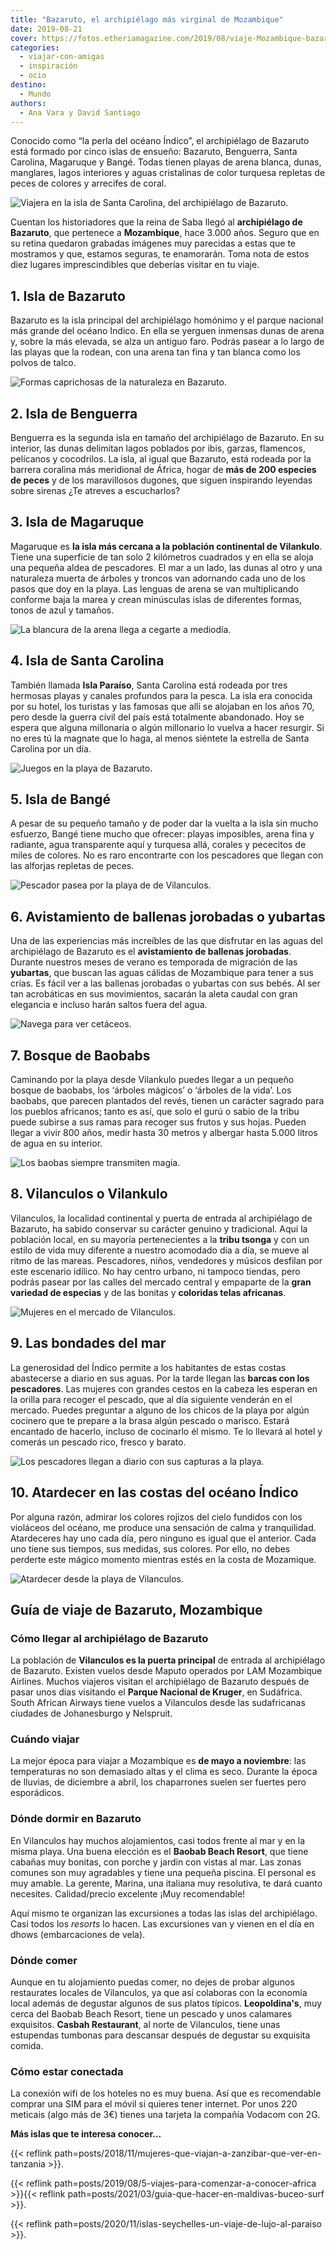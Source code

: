 ```yaml
---
title: "Bazaruto, el archipiélago más virginal de Mozambique"
date: 2019-08-21
cover: https://fotos.etheriamagazine.com/2019/08/viaje-Mozambique-bazaruto-vilanculos-playa.jpg
categories: 
  - viajar-con-amigas
  - inspiración
  - ocio
destino: 
  - Mundo
authors: 
  - Ana Vara y David Santiago
---
```


Conocido como “la perla del océano Índico”, el archipiélago de Bazaruto está formado por 
cinco islas de ensueño: Bazaruto, Benguerra, Santa Carolina, Magaruque y Bangé. Todas 
tienen playas de arena blanca, dunas, manglares, lagos interiores y aguas cristalinas de 
color turquesa repletas de peces de colores y arrecifes de coral. 

![Viajera en la isla de Santa Carolina, del archipiélago de Bazaruto.](https://fotos.etheriamagazine.com/2019/08/viaje-Mozambique-costa-isla-santa-carolina-bazaruto.jpg "Viajera en la isla de Santa Carolina, del archipiélago de Bazaruto.")

Cuentan los historiadores que la reina de Saba llegó al **archipiélago de Bazaruto**, 
que pertenece a **Mozambique**, hace 3.000 años. Seguro que en su retina quedaron 
grabadas imágenes muy parecidas a estas que te mostramos y que, estamos seguras, te 
enamorarán. Toma nota de estos diez lugares imprescindibles que deberías visitar en tu 
viaje. 

## 1\. Isla de Bazaruto

Bazaruto es la isla principal del archipiélago homónimo y el parque nacional más grande 
del océano Indico. En ella se yerguen inmensas dunas de arena y, sobre la más elevada, 
se alza un antiguo faro. Podrás pasear a lo largo de las playas que la rodean, con una 
arena tan fina y tan blanca como los polvos de talco. 

![Formas caprichosas de la naturaleza en Bazaruto.](https://fotos.etheriamagazine.com/2019/08/viaje-Mozambique-bazaruto-colores.jpg "Formas caprichosas de la naturaleza en Bazaruto.")

## 2\. Isla de Benguerra

Benguerra es la segunda isla en tamaño del archipiélago de Bazaruto. En su interior, las 
dunas delimitan lagos poblados por ibis, garzas, flamencos, pelícanos y cocodrilos. La 
isla, al igual que Bazaruto, está rodeada por la barrera coralina más meridional de 
África, hogar de **más de 200 especies de peces** y de los maravillosos dugones, que 
siguen inspirando leyendas sobre sirenas ¿Te atreves a escucharlos? 

## 3\. Isla de Magaruque

Magaruque es **la isla más cercana a la población continental de Vilankulo**. Tiene una 
superficie de tan solo 2 kilómetros cuadrados y en ella se aloja una pequeña aldea de 
pescadores. El mar a un lado, las dunas al otro y una naturaleza muerta de árboles y 
troncos van adornando cada uno de los pasos que doy en la playa. Las lenguas de arena se 
van multiplicando conforme baja la marea y crean minúsculas islas de diferentes formas, 
tonos de azul y tamaños. 

![La blancura de la arena llega a cegarte a mediodía.](https://fotos.etheriamagazine.com/2019/08/viaje-Mozambique-playas-bazaraturo.jpg "La blancura de la arena llega a cegarte a mediodía.")

## 4\. Isla de Santa Carolina

También llamada **Isla Paraíso**, Santa Carolina está rodeada por tres hermosas playas y 
canales profundos para la pesca. La isla era conocida por su hotel, los turistas y las 
famosas que allí se alojaban en los años 70, pero desde la guerra civil del país está 
totalmente abandonado. Hoy se espera que alguna millonaria o algún millonario lo vuelva 
a hacer resurgir. Si no eres tú la magnate que lo haga, al menos siéntete la estrella de 
Santa Carolina por un día. 

![Juegos en la playa de Bazaruto.](https://fotos.etheriamagazine.com/2019/08/viaje-Mozambique-bazaruto-vilanculos-playa.jpg "Juegos en la playa de Bazaruto.")

## 5\. Isla de Bangé

A pesar de su pequeño tamaño y de poder dar la vuelta a la isla sin mucho esfuerzo, 
Bangé tiene mucho que ofrecer: playas imposibles, arena fina y radiante, agua 
transparente aquí y turquesa allá, corales y pececitos de miles de colores. No es raro 
encontrarte con los pescadores que llegan con las alforjas repletas de peces. 

![Pescador pasea por la playa de de Vilanculos.](https://fotos.etheriamagazine.com/2019/08/viaje-Mozambique-Inhambane-vilanculos.jpg "Pescador pasea por la playa de de Vilanculos.")

## 6\. Avistamiento de ballenas jorobadas o yubartas

Una de las experiencias más increíbles de las que disfrutar en las aguas del 
archipiélago de Bazaruto es el **avistamiento de ballenas jorobadas**. Durante nuestros 
meses de verano es temporada de migración de las **yubartas**, que buscan las aguas 
cálidas de Mozambique para tener a sus crías. Es fácil ver a las ballenas jorobadas o 
yubartas con sus bebés. Al ser tan acrobáticas en sus movimientos, sacarán la aleta 
caudal con gran elegancia e incluso harán saltos fuera del agua. 

![Navega para ver cetáceos.](https://fotos.etheriamagazine.com/2019/08/viaje-Mozambique-ballena.jpg "Navega para ver cetáceos.")

## 7\. Bosque de Baobabs

Caminando por la playa desde Vilankulo puedes llegar a un pequeño bosque de baobabs, los 
‘árboles mágicos’ o ‘árboles de la vida’. Los baobabs, que parecen plantados del revés, 
tienen un carácter sagrado para los pueblos africanos; tanto es así, que solo el gurú o 
sabio de la tribu puede subirse a sus ramas para recoger sus frutos y sus hojas. Pueden 
llegar a vivir 800 años, medir hasta 30 metros y albergar hasta 5.000 litros de agua en 
su interior. 

![Los baobas siempre transmiten magia.](https://fotos.etheriamagazine.com/2019/08/viaje-Mozambique-baboba-Vilanculos-213.jpg "Los baobas siempre transmiten magia.")

## 8\. Vilanculos o Vilankulo

Vilanculos, la localidad continental y puerta de entrada al archipiélago de Bazaruto, ha 
sabido conservar su carácter genuino y tradicional. Aquí la población local, en su 
mayoría pertenecientes a la **tribu tsonga** y con un estilo de vida muy diferente a 
nuestro acomodado día a día, se mueve al ritmo de las mareas. Pescadores, niños, 
vendedores y músicos desfilan por este escenario idílico. No hay centro urbano, ni 
tampoco tiendas, pero podrás pasear por las calles del mercado central y empaparte de la 
**gran variedad de especias** y de las bonitas y **coloridas telas africanas**. 

![Mujeres en el mercado de Vilanculos.](https://fotos.etheriamagazine.com/2019/08/viaje-Mozambique-mujeres-mercado-vilanculos-bazaruto.jpg "Mujeres en el mercado de Vilanculos.")

## 9\. Las bondades del mar

La generosidad del Índico permite a los habitantes de estas costas abastecerse a diario 
en sus aguas. Por la tarde llegan las **barcas con los pescadores**. Las mujeres con 
grandes cestos en la cabeza les esperan en la orilla para recoger el pescado, que al día 
siguiente venderán en el mercado. Puedes preguntar a alguno de los chicos de la playa 
por algún cocinero que te prepare a la brasa algún pescado o marisco. Estará encantado 
de hacerlo, incluso de cocinarlo él mismo. Te lo llevará al hotel y comerás un pescado 
rico, fresco y barato. 

![Los pescadores llegan a diario con sus capturas a la playa.](https://fotos.etheriamagazine.com/2019/08/viaje-Mozambique-Bazaruto-Vilanculos.jpg "Los pescadores llegan a diario con sus capturas a la playa.")

## 10\. Atardecer en las costas del océano Índico

Por alguna razón, admirar los colores rojizos del cielo fundidos con los violáceos del 
océano, me produce una sensación de calma y tranquilidad. Atardeceres hay uno cada día, 
pero ninguno es igual que el anterior. Cada uno tiene sus tiempos, sus medidas, sus 
colores. Por ello, no debes perderte este mágico momento mientras estés en la costa de 
Mozamique. 

![Atardecer desde la playa de Vilanculos.](https://fotos.etheriamagazine.com/2019/08/viaje-Mozambique-dhow-beach-vilanculos.jpg "Atardecer desde la playa de Vilanculos.")

## Guía de viaje de Bazaruto, Mozambique

### Cómo llegar al archipiélago de Bazaruto

La población de **Vilanculos es la puerta principal** de entrada al archipiélago de 
Bazaruto. Existen vuelos desde Maputo operados por LAM Mozambique Airlines. Muchos 
viajeros visitan el archipiélago de Bazaruto después de pasar unos días visitando el 
**Parque Nacional de Kruger**, en Sudáfrica. South African Airways tiene vuelos a 
Vilanculos desde las sudafricanas ciudades de Johanesburgo y Nelspruit. 

### Cuándo viajar

La mejor época para viajar a Mozambique es **de mayo a noviembre**: las temperaturas no 
son demasiado altas y el clima es seco. Durante la época de lluvias, de diciembre a 
abril, los chaparrones suelen ser fuertes pero esporádicos. 

### Dónde dormir en Bazaruto

En Vilanculos hay muchos alojamientos, casi todos frente al mar y en la misma playa. Una 
buena elección es el **Baobab Beach Resort**, que tiene cabañas muy bonitas, con porche 
y jardín con vistas al mar. Las zonas comunes son muy agradables y tiene una pequeña 
piscina. El personal es muy amable. La gerente, Marina, una italiana muy resolutiva, te 
dará cuanto necesites. Calidad/precio excelente ¡Muy recomendable! 

Aquí mismo te organizan las excursiones a todas las islas del archipiélago. Casi todos 
los _resorts_ lo hacen. Las excursiones van y vienen en el día en dhows (embarcaciones 
de vela). 

### Dónde comer

Aunque en tu alojamiento puedas comer, no dejes de probar algunos restaurates locales de 
Vilanculos, ya que así colaboras con la economía local además de degustar algunos de sus 
platos típicos. **Leopoldina's**, muy cerca del Baobab Beach Resort, tiene un pescado y 
unos calamares exquisitos. **Casbah Restaurant**, al norte de Vilanculos, tiene unas 
estupendas tumbonas para descansar después de degustar su exquisita comida. 

### Cómo estar conectada

La conexión wifi de los hoteles no es muy buena. Así que es recomendable comprar una SIM 
para el móvil si quieres tener internet. Por unos 220 meticais (algo más de 3€) tienes 
una tarjeta la compañía Vodacom con 2G. 

**Más islas que te interesa conocer...** 

{{< reflink path=posts/2018/11/mujeres-que-viajan-a-zanzibar-que-ver-en-tanzania >}}. 

{{< reflink path=posts/2019/08/5-viajes-para-comenzar-a-conocer-africa >}}{{< reflink 
path=posts/2021/03/guia-que-hacer-en-maldivas-buceo-surf >}}. 

{{< reflink path=posts/2020/11/islas-seychelles-un-viaje-de-lujo-al-paraiso >}}.
